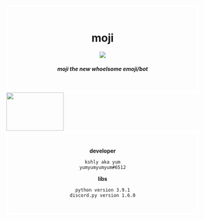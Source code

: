 <!--[![Anurag's github stats](https://github-readme-stats.vercel.app/api?username=yumm-b612&theme=onedark&show_icons=true)](https://github.com/anuraghazra/github-readme-stats) [![Top Langs](https://github-readme-stats.vercel.app/api/top-langs/?username=yumm-b612&layout=compact&theme=onedark)](https://github.com/anuraghazra/github-readme-stats)-->
<!DOCTYPE html>
<html>
<body>
<div style="padding: 25px 50px; border-style: solid; border-width: 5px; border-color: white;", align="center">
<h1>moji</h1>
<img src="https://user-images.githubusercontent.com/75433579/110415389-c5942180-805f-11eb-8488-5aa3eaa5761c.png"/>
<h5>moji the new whoelsome emoji/bot</h5>
</div>

<div align="left">
<a href="https://discord.gg/Qd654mTkeK"><img width="150" height="100" src="https://discord.com/assets/e4923594e694a21542a489471ecffa50.svg"/></a>
</div>

<div style="padding: 25px 50px; border-style: solid; border-width: 5px; border-color: white;", align="center">

**developer** 
```text
kshly aka yum
yumyumyumyum#6512
```
**libs**
```text
python version 3.9.1
discord.py version 1.6.0
```

</div>
</body>
</html>

 

